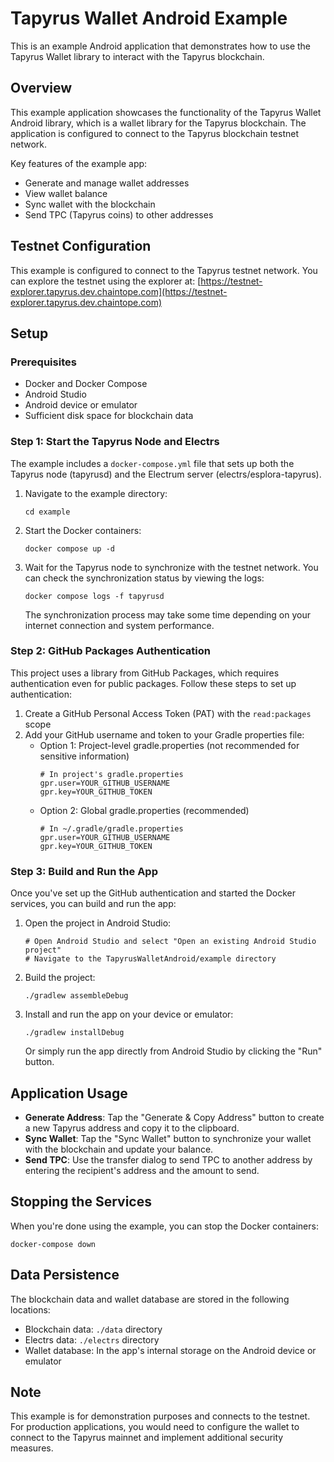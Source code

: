 # Tapyrus Wallet Android Example

This is an example Android application that demonstrates how to use the Tapyrus Wallet library to interact with the Tapyrus blockchain.

## Overview

This example application showcases the functionality of the Tapyrus Wallet Android library, which is a wallet library for the Tapyrus blockchain. The application is configured to connect to the Tapyrus blockchain testnet network.

Key features of the example app:
- Generate and manage wallet addresses
- View wallet balance
- Sync wallet with the blockchain
- Send TPC (Tapyrus coins) to other addresses

## Testnet Configuration

This example is configured to connect to the Tapyrus testnet network. You can explore the testnet using the explorer at:
[https://testnet-explorer.tapyrus.dev.chaintope.com](https://testnet-explorer.tapyrus.dev.chaintope.com)

## Setup

### Prerequisites

- Docker and Docker Compose
- Android Studio
- Android device or emulator
- Sufficient disk space for blockchain data

### Step 1: Start the Tapyrus Node and Electrs

The example includes a `docker-compose.yml` file that sets up both the Tapyrus node (tapyrusd) and the Electrum server (electrs/esplora-tapyrus).

1. Navigate to the example directory:
   ```
   cd example
   ```

2. Start the Docker containers:
   ```
   docker compose up -d
   ```

3. Wait for the Tapyrus node to synchronize with the testnet network. You can check the synchronization status by viewing the logs:
   ```
   docker compose logs -f tapyrusd
   ```

   The synchronization process may take some time depending on your internet connection and system performance.

### Step 2: GitHub Packages Authentication

This project uses a library from GitHub Packages, which requires authentication even for public packages. Follow these steps to set up authentication:

1. Create a GitHub Personal Access Token (PAT) with the `read:packages` scope
2. Add your GitHub username and token to your Gradle properties file:
   - Option 1: Project-level gradle.properties (not recommended for sensitive information)
     ```
     # In project's gradle.properties
     gpr.user=YOUR_GITHUB_USERNAME
     gpr.key=YOUR_GITHUB_TOKEN
     ```
   - Option 2: Global gradle.properties (recommended)
     ```
     # In ~/.gradle/gradle.properties
     gpr.user=YOUR_GITHUB_USERNAME
     gpr.key=YOUR_GITHUB_TOKEN
     ```

### Step 3: Build and Run the App

Once you've set up the GitHub authentication and started the Docker services, you can build and run the app:

1. Open the project in Android Studio:
   ```
   # Open Android Studio and select "Open an existing Android Studio project"
   # Navigate to the TapyrusWalletAndroid/example directory
   ```

2. Build the project:
   ```
   ./gradlew assembleDebug
   ```

3. Install and run the app on your device or emulator:
   ```
   ./gradlew installDebug
   ```

   Or simply run the app directly from Android Studio by clicking the "Run" button.

## Application Usage

- **Generate Address**: Tap the "Generate & Copy Address" button to create a new Tapyrus address and copy it to the clipboard.
- **Sync Wallet**: Tap the "Sync Wallet" button to synchronize your wallet with the blockchain and update your balance.
- **Send TPC**: Use the transfer dialog to send TPC to another address by entering the recipient's address and the amount to send.

## Stopping the Services

When you're done using the example, you can stop the Docker containers:

```
docker-compose down
```

## Data Persistence

The blockchain data and wallet database are stored in the following locations:
- Blockchain data: `./data` directory
- Electrs data: `./electrs` directory
- Wallet database: In the app's internal storage on the Android device or emulator

## Note

This example is for demonstration purposes and connects to the testnet. For production applications, you would need to configure the wallet to connect to the Tapyrus mainnet and implement additional security measures.
